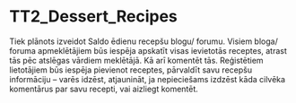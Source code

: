 # TT2_Dessert_Recipes
Tiek plānots izveidot Saldo ēdienu recepšu blogu/ forumu. Visiem bloga/ foruma apmeklētājiem būs iespēja apskatīt visas ievietotās receptes, atrast tās pēc atslēgas vārdiem  meklētājā. Kā arī komentēt tās.  Reģistētiem lietotājiem būs iespēja pievienot receptes, pārvaldīt savu recepšu informāciju – varēs idzēst, atjaunināt, ja nepieciešams izdzēst kāda cilvēka komentārus par savu recepti, vai aizliegt komentēt. 
